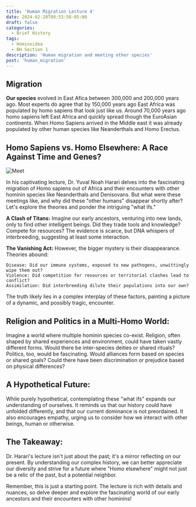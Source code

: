 ```yaml
---
title: 'Human Migration Lecture 4'
date: 2024-02-20T09:53:58-05:00
draft: false
categories:
  - Brief History
tags:
  - Hominoidea
  - BH Section 1
description: 'Human migration and meeting other species'
post: 'human_migration'
---
```


## Migration

**Our species** evolved in East Afica between 300,000 and 200,000 years ago. Most experts do agree that by 150,000 years ago East Africa was populated by homo sapiens that look just like us.
Around 70,000 years ago homo sapiens left East Africa and quickly spread though the EuroAsian continents.
When Homo Sapiens arrived in the Middle east it was already populated by other human species like Neanderthals and Homo Erectus.

## Homo Sapiens vs. Homo Elsewhere: A Race Against Time and Genes?

![Meet](/image/s&n1.png)

In his captivating lecture, Dr. Yuval Noah Harari delves into the fascinating migration of Homo sapiens out of Africa and their encounters with other hominin species like Neanderthals and Denisovans. But what were these meetings like, and why did these "other humans" disappear shortly after? Let's explore the theories and ponder the intriguing "what ifs."

**A Clash of Titans:** Imagine our early ancestors, venturing into new lands, only to find other intelligent beings. Did they trade tools and knowledge? Compete for resources? The evidence is scarce, but DNA whispers of interbreeding, suggesting at least some interaction.

**The Vanishing Act:** However, the bigger mystery is their disappearance. Theories abound:

    Disease: Did our immune systems, exposed to new pathogens, unwittingly wipe them out?
    Violence: Did competition for resources or territorial clashes lead to conflict?
    Assimilation: Did interbreeding dilute their populations into our own?

The truth likely lies in a complex interplay of these factors, painting a picture of a dynamic, and possibly tragic, encounter.

## Religion and Politics in a Multi-Homo World:

Imagine a world where multiple hominin species co-exist. Religion, often shaped by shared experiences and environment, could have taken vastly different forms. Would there be inter-species deities or shared rituals? Politics, too, would be fascinating. Would alliances form based on species or shared goals? Could there have been discrimination or prejudice based on physical differences?

## A Hypothetical Future:

While purely hypothetical, contemplating these "what ifs" expands our understanding of ourselves. It reminds us that our history could have unfolded differently, and that our current dominance is not preordained. It also encourages empathy, urging us to consider how we interact with other beings, human or otherwise.

## The Takeaway:

Dr. Harari's lecture isn't just about the past; it's a mirror reflecting on our present. By understanding our complex history, we can better appreciate our diversity and strive for a future where "Homo elsewhere" might not just be a relic of the past, but a potential neighbor.

Remember, this is just a starting point. The lecture is rich with details and nuances, so delve deeper and explore the fascinating world of our early ancestors and their encounters with other hominins!

